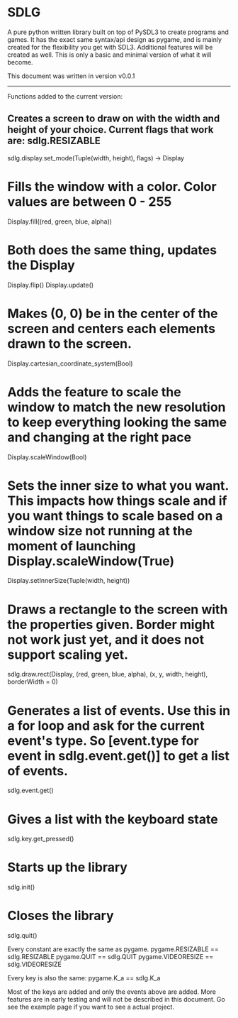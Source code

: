 # SDLG
A pure python written library built on top of PySDL3 to create programs and games. It has the exact same syntax/api design as pygame, and is mainly created for the flexibility you get with SDL3. Additional features will be created as well. This is only a basic and minimal version of what it will become.

This document was written in version v0.0.1

-------------------------------------------












Functions added to the current version:

## Creates a screen to draw on with the width and height of your choice. Current flags that work are: sdlg.RESIZABLE
sdlg.display.set_mode(Tuple(width, height), flags) -> Display

# Fills the window with a color. Color values are between 0 - 255
Display.fill((red, green, blue, alpha)) 

# Both does the same thing, updates the Display
Display.flip()
Display.update()

# Makes (0, 0) be in the center of the screen and centers each elements drawn to the screen.
Display.cartesian_coordinate_system(Bool)

# Adds the feature to scale the window to match the new resolution to keep everything looking the same and changing at the right pace
Display.scaleWindow(Bool)

# Sets the inner size to what you want. This impacts how things scale and if you want things to scale based on a window size not running at the moment of launching Display.scaleWindow(True)
Display.setInnerSize(Tuple(width, height))

# Draws a rectangle to the screen with the properties given. Border might not work just yet, and it does not support scaling yet.
sdlg.draw.rect(Display, (red, green, blue, alpha), (x, y, width, height), borderWidth = 0) 

# Generates a list of events. Use this in a for loop and ask for the current event's type. So [event.type for event in sdlg.event.get()] to get a list of events.
sdlg.event.get()

# Gives a list with the keyboard state
sdlg.key.get_pressed()

# Starts up the library
sdlg.init()

# Closes the library
sdlg.quit()

Every constant are exactly the same as pygame.
pygame.RESIZABLE == sdlg.RESIZABLE
pygame.QUIT == sdlg.QUIT
pygame.VIDEORESIZE == sdlg.VIDEORESIZE

Every key is also the same:
pygame.K_a == sdlg.K_a

Most of the keys are added and only the events above are added.
More features are in early testing and will not be described in this document.
Go see the example page if you want to see a actual project.
